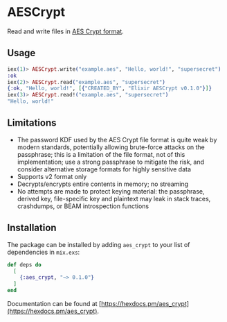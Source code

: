 # AESCrypt

Read and write files in [AES Crypt format](https://www.aescrypt.com/aes_file_format.html).

## Usage

```elixir
iex(1)> AESCrypt.write("example.aes", "Hello, world!", "supersecret")
:ok
iex(2)> AESCrypt.read("example.aes", "supersecret")
{:ok, "Hello, world!", [{"CREATED_BY", "Elixir AESCrypt v0.1.0"}]}
iex(3)> AESCrypt.read!("example.aes", "supersecret")
"Hello, world!"
```

## Limitations

* The password KDF used by the AES Crypt file format is quite weak by modern
  standards, potentially allowing brute-force attacks on the passphrase; this
  is a limitation of the file format, not of this implementation; use a strong
  passphrase to mitigate the risk, and consider alternative storage formats for
  highly sensitive data
* Supports v2 format only
* Decrypts/encrypts entire contents in memory; no streaming
* No attempts are made to protect keying material: the passphrase, derived key,
  file-specific key and plaintext may leak in stack traces, crashdumps, or
  BEAM introspection functions

## Installation

The package can be installed by adding `aes_crypt` to your list of dependencies
in `mix.exs`:

```elixir
def deps do
  [
    {:aes_crypt, "~> 0.1.0"}
  ]
end
```

Documentation can be found at [https://hexdocs.pm/aes_crypt](https://hexdocs.pm/aes_crypt).
